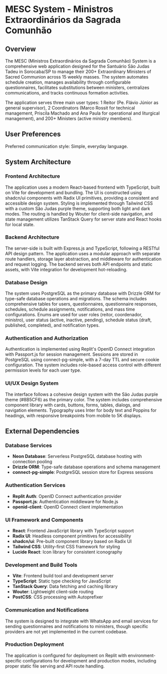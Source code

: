 # MESC System - Ministros Extraordinários da Sagrada Comunhão

## Overview

The MESC (Ministros Extraordinários da Sagrada Comunhão) System is a comprehensive web application designed for the Santuário São Judas Tadeu in Sorocaba/SP to manage their 200+ Extraordinary Ministers of Sacred Communion across 15 weekly masses. The system automates schedule creation, manages availability through configurable questionnaires, facilitates substitutions between ministers, centralizes communications, and tracks continuous formation activities.

The application serves three main user types: 1 Reitor (Pe. Flávio Júnior as general supervisor), 2 Coordinators (Marco Rossit for technical management, Priscila Machado and Ana Paula for operational and liturgical management), and 200+ Ministers (active ministry members).

## User Preferences

Preferred communication style: Simple, everyday language.

## System Architecture

### Frontend Architecture
The application uses a modern React-based frontend with TypeScript, built on Vite for development and bundling. The UI is constructed using shadcn/ui components with Radix UI primitives, providing a consistent and accessible design system. Styling is implemented through Tailwind CSS with a custom São Judas purple theme, supporting both light and dark modes. The routing is handled by Wouter for client-side navigation, and state management utilizes TanStack Query for server state and React hooks for local state.

### Backend Architecture  
The server-side is built with Express.js and TypeScript, following a RESTful API design pattern. The application uses a modular approach with separate route handlers, storage layer abstraction, and middleware for authentication and request logging. The backend serves both API endpoints and static assets, with Vite integration for development hot-reloading.

### Database Design
The system uses PostgreSQL as the primary database with Drizzle ORM for type-safe database operations and migrations. The schema includes comprehensive tables for users, questionnaires, questionnaire responses, schedules, schedule assignments, notifications, and mass time configurations. Enums are used for user roles (reitor, coordenador, ministro), user status (active, inactive, pending), schedule status (draft, published, completed), and notification types.

### Authentication and Authorization
Authentication is implemented using Replit's OpenID Connect integration with Passport.js for session management. Sessions are stored in PostgreSQL using connect-pg-simple, with a 7-day TTL and secure cookie configuration. The system includes role-based access control with different permission levels for each user type.

### UI/UX Design System
The interface follows a cohesive design system with the São Judas purple theme (#8B5CF6) as the primary color. The system includes comprehensive component library with cards, buttons, forms, tables, dialogs, and navigation elements. Typography uses Inter for body text and Poppins for headings, with responsive breakpoints from mobile to 5K displays.

## External Dependencies

### Database Services
- **Neon Database**: Serverless PostgreSQL database hosting with connection pooling
- **Drizzle ORM**: Type-safe database operations and schema management
- **connect-pg-simple**: PostgreSQL session store for Express sessions

### Authentication Services  
- **Replit Auth**: OpenID Connect authentication provider
- **Passport.js**: Authentication middleware for Node.js
- **openid-client**: OpenID Connect client implementation

### UI Framework and Components
- **React**: Frontend JavaScript library with TypeScript support
- **Radix UI**: Headless component primitives for accessibility
- **shadcn/ui**: Pre-built component library based on Radix UI
- **Tailwind CSS**: Utility-first CSS framework for styling
- **Lucide React**: Icon library for consistent iconography

### Development and Build Tools
- **Vite**: Frontend build tool and development server
- **TypeScript**: Static type checking for JavaScript
- **TanStack Query**: Data fetching and caching library
- **Wouter**: Lightweight client-side routing
- **PostCSS**: CSS processing with Autoprefixer

### Communication and Notifications
The system is designed to integrate with WhatsApp and email services for sending questionnaires and notifications to ministers, though specific providers are not yet implemented in the current codebase.

### Production Deployment
The application is configured for deployment on Replit with environment-specific configurations for development and production modes, including proper static file serving and API route handling.